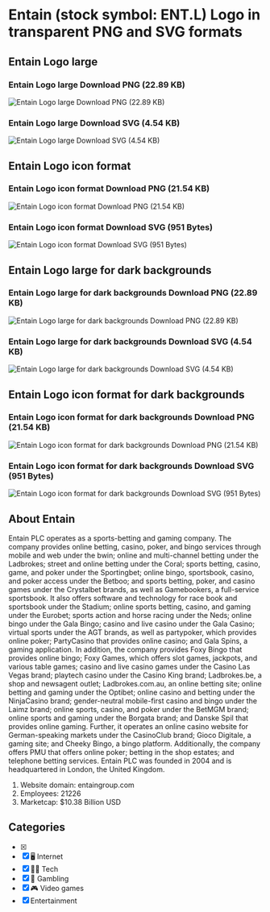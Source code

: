 # Entain (stock symbol: ENT.L) Logo in transparent PNG and SVG formats

## Entain Logo large

### Entain Logo large Download PNG (22.89 KB)

![Entain Logo large Download PNG (22.89 KB)](/img/orig/ENT.L_BIG-d01d6b93.png)

### Entain Logo large Download SVG (4.54 KB)

![Entain Logo large Download SVG (4.54 KB)](/img/orig/ENT.L_BIG-76c814c6.svg)

## Entain Logo icon format

### Entain Logo icon format Download PNG (21.54 KB)

![Entain Logo icon format Download PNG (21.54 KB)](/img/orig/ENT.L-25ef21b1.png)

### Entain Logo icon format Download SVG (951 Bytes)

![Entain Logo icon format Download SVG (951 Bytes)](/img/orig/ENT.L-3b508a81.svg)

## Entain Logo large for dark backgrounds

### Entain Logo large for dark backgrounds Download PNG (22.89 KB)

![Entain Logo large for dark backgrounds Download PNG (22.89 KB)](/img/orig/ENT.L_BIG.D-24f9f8ee.png)

### Entain Logo large for dark backgrounds Download SVG (4.54 KB)

![Entain Logo large for dark backgrounds Download SVG (4.54 KB)](/img/orig/ENT.L_BIG.D-79c51353.svg)

## Entain Logo icon format for dark backgrounds

### Entain Logo icon format for dark backgrounds Download PNG (21.54 KB)

![Entain Logo icon format for dark backgrounds Download PNG (21.54 KB)](/img/orig/ENT.L.D-ee2d851f.png)

### Entain Logo icon format for dark backgrounds Download SVG (951 Bytes)

![Entain Logo icon format for dark backgrounds Download SVG (951 Bytes)](/img/orig/ENT.L.D-b2be2976.svg)

## About Entain

Entain PLC operates as a sports-betting and gaming company. The company provides online betting, casino, poker, and bingo services through mobile and web under the bwin; online and multi-channel betting under the Ladbrokes; street and online betting under the Coral; sports betting, casino, game, and poker under the Sportingbet; online bingo, sportsbook, casino, and poker access under the Betboo; and sports betting, poker, and casino games under the Crystalbet brands, as well as Gamebookers, a full-service sportsbook. It also offers software and technology for race book and sportsbook under the Stadium; online sports betting, casino, and gaming under the Eurobet; sports action and horse racing under the Neds; online bingo under the Gala Bingo; casino and live casino under the Gala Casino; virtual sports under the AGT brands, as well as partypoker, which provides online poker; PartyCasino that provides online casino; and Gala Spins, a gaming application. In addition, the company provides Foxy Bingo that provides online bingo; Foxy Games, which offers slot games, jackpots, and various table games; casino and live casino games under the Casino Las Vegas brand; playtech casino under the Casino King brand; Ladbrokes.be, a shop and newsagent outlet; Ladbrokes.com.au, an online betting site; online betting and gaming under the Optibet; online casino and betting under the NinjaCasino brand; gender-neutral mobile-first casino and bingo under the Laimz brand; online sports, casino, and poker under the BetMGM brand; online sports and gaming under the Borgata brand; and Danske Spil that provides online gaming. Further, it operates an online casino website for German-speaking markets under the CasinoClub brand; Gioco Digitale, a gaming site; and Cheeky Bingo, a bingo platform. Additionally, the company offers PMU that offers online poker; betting in the shop estates; and telephone betting services. Entain PLC was founded in 2004 and is headquartered in London, the United Kingdom.

1. Website domain: entaingroup.com
2. Employees: 21226
3. Marketcap: $10.38 Billion USD


## Categories
- [x] 
- [x] 🖥️ Internet
- [x] 👩‍💻 Tech
- [x] 🎰 Gambling
- [x] 🎮 Video games
- [x] Entertainment
